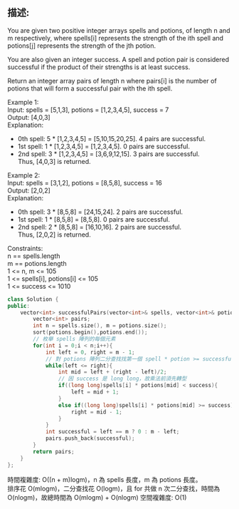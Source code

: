 ## 描述:
You are given two positive integer arrays spells and potions, of length n and m respectively, where spells[i] represents the strength of the ith spell and potions[j] represents the strength of the jth potion.

You are also given an integer success. A spell and potion pair is considered successful if the product of their strengths is at least success.

Return an integer array pairs of length n where pairs[i] is the number of potions that will form a successful pair with the ith spell.      

Example 1:  
Input: spells = [5,1,3], potions = [1,2,3,4,5], success = 7  
Output: [4,0,3]  
Explanation:  
- 0th spell: 5 * [1,2,3,4,5] = [5,10,15,20,25]. 4 pairs are successful.  
- 1st spell: 1 * [1,2,3,4,5] = [1,2,3,4,5]. 0 pairs are successful.  
- 2nd spell: 3 * [1,2,3,4,5] = [3,6,9,12,15]. 3 pairs are successful.  
Thus, [4,0,3] is returned.  

Example 2:  
Input: spells = [3,1,2], potions = [8,5,8], success = 16  
Output: [2,0,2]  
Explanation:  
- 0th spell: 3 * [8,5,8] = [24,15,24]. 2 pairs are successful.  
- 1st spell: 1 * [8,5,8] = [8,5,8]. 0 pairs are successful.   
- 2nd spell: 2 * [8,5,8] = [16,10,16]. 2 pairs are successful.   
Thus, [2,0,2] is returned.  

Constraints:  
n == spells.length  
m == potions.length  
1 <= n, m <= 105  
1 <= spells[i], potions[i] <= 105  
1 <= success <= 1010

```C++
class Solution {
public:
    vector<int> successfulPairs(vector<int>& spells, vector<int>& potions, long long success) {
        vector<int> pairs;
        int n = spells.size(), m = potions.size();
        sort(potions.begin(),potions.end());
        // 枚舉 spells 陣列的每個元素
        for(int i = 0;i < n;i++){
            int left = 0, right = m - 1;
            // 對 potions 陣列二分查找找第一個 spell * potion >= successful 的 potion
            while(left <= right){
                int mid = left + (right - left)/2;
                // 因 success 是 long long，故乘法前須先轉型
                if((long long)spells[i] * potions[mid] < success){
                    left = mid + 1;
                }
                else if((long long)spells[i] * potions[mid] >= success){
                    right = mid - 1;
                }
            }
            int successful = left == m ? 0 : m - left;
            pairs.push_back(successful);
        }
        return pairs;
    }
};
```
時間複雜度: O((n + m)logm)，n 為 spells 長度，m 為 potions 長度。    
排序花 O(mlogm)，二分查找花 O(logm)，且 for 共做 n 次二分查找，時間為 O(nlogm)，故總時間為 O(mlogm) + O(nlogm) 
空間複雜度: O(1)